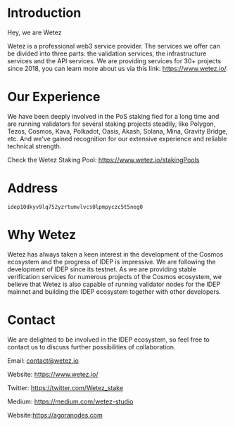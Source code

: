 Introduction
===

Hey, we are Wetez

Wetez is a professional web3 service provider. The services we offer can be divided into three parts: the validation services, the infrastructure services and the API services.  We are providing services for 30+ projects since 2018, you can learn more about us via this link: https://www.wetez.io/.

Our Experience
===

We have been deeply involved in the PoS staking fied for a long time and are running validators for several staking projects steadily, like Polygon, Tezos, Cosmos, Kava, Polkadot, Oasis, Akash, Solana, Mina, Gravity Bridge, etc. And we've gained recognition for our extensive experience and reliable technical strength.

Check the Wetez Staking Pool:
https://www.wetez.io/stakingPools


Address
===
`idep10dkyv9lq752yzrtumvlvcs0lpmpyczc5t5neg0`


Why Wetez
===
Wetez has always taken a keen interest in the development of the Cosmos ecosystem and the progress of IDEP is impressive. We are following the development of IDEP since its testnet. As we are providing stable verification services for numerous projects of the Cosmos ecosystem, we believe that Wetez is also capable of running validator nodes for the IDEP mainnet and building the IDEP ecosystem together with other developers.


Contact
===

We are delighted to be involved in the IDEP ecosystem, so feel free to contact us to discuss further possibilities of collaboration.

Email: contact@wetez.io

Website: https://www.wetez.io/

Twitter: https://twitter.com/Wetez_stake

Medium: https://medium.com/wetez-studio

Website:https://agoranodes.com
